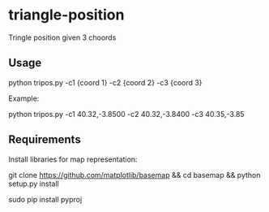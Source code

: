 # triangle-position
Tringle position given 3 choords

## Usage
python tripos.py -c1 {coord 1} -c2 {coord 2} -c3 {coord 3}

Example:

python tripos.py -c1 40.32,-3.8500 -c2 40.32,-3.8400 -c3 40.35,-3.85

## Requirements


Install libraries for map representation: 

git clone https://github.com/matplotlib/basemap && cd basemap && python setup.py install

sudo pip install pyproj
